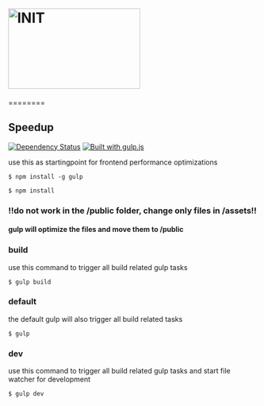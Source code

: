 # <img src="http://rawgithub.com/chaeringer/speedup/master/logo.svg" alt="INIT" title="INIT" width="266" height="162">

========

## Speedup

[![Dependency Status](http://img.shields.io/gemnasium/chaeringer/speedup.svg?style=flat)](https://gemnasium.com/chaeringer/speedup) [![Built with gulp.js](http://img.shields.io/badge/built%20with-gulp.js-red.svg?style=flat)](http://www.gulpjs.com)

use this as startingpoint for frontend performance optimizations


```
$ npm install -g gulp
```

```
$ npm install
```





### !!do not work in the /public folder, change only files in /assets!!

#### gulp will optimize the files and move them to /public


### build

use this command to trigger all build related gulp tasks

```
$ gulp build
```

### default

the default gulp will also trigger all build related tasks

```
$ gulp
```

### dev

use this command to trigger all build related gulp tasks and start file watcher for development

```
$ gulp dev
```
